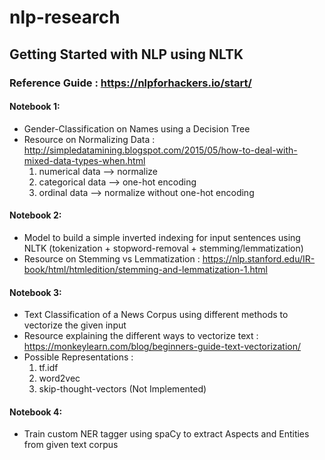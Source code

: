 # nlp-research
## Getting Started with NLP using NLTK

### Reference Guide : https://nlpforhackers.io/start/

#### Notebook 1:
- Gender-Classification on Names using a Decision Tree
- Resource on Normalizing Data : http://simpledatamining.blogspot.com/2015/05/how-to-deal-with-mixed-data-types-when.html
  1. numerical data   --> normalize
  2. categorical data --> one-hot encoding
  3. ordinal data     --> normalize without one-hot encoding

#### Notebook 2:
- Model to build a simple inverted indexing for input sentences using NLTK (tokenization + stopword-removal + stemming/lemmatization)
- Resource on Stemming vs Lemmatization : https://nlp.stanford.edu/IR-book/html/htmledition/stemming-and-lemmatization-1.html

#### Notebook 3:
- Text Classification of a News Corpus using different methods to vectorize the given input
- Resource explaining the different ways to vectorize text : https://monkeylearn.com/blog/beginners-guide-text-vectorization/
- Possible Representations :  
  1. tf.idf
  2. word2vec
  3. skip-thought-vectors (Not Implemented)

#### Notebook 4:
- Train custom NER tagger using spaCy to extract Aspects and Entities from given text corpus 